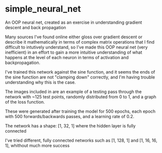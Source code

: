 # simple_neural_net
An OOP neural net, created as an exercise in understanding gradient descent and back propagation

Many sources I've found online either gloss over gradient descent or describe it mathematically in terms of complex matrix operations that I find difficult to intutively understand, so I've made this OOP neural net (very inefficient) in an effort to gain a more intuitive understanding of what happens at the level of each neuron in terms of activation and backpropagation. 

I've trained this network against the sine function, and it seems the ends of the sine function are not "clamping down" correctly, and I'm having trouble understanding why this is the case. 

The images included in are an example of a testing pass through the network with ~125 test points, randomly distributed from 0 to 1, and a graph of the loss function. 

These were generated after training the model for 500 epochs, each epoch with 500 forwards/backwards passes, and a learning rate of 0.2.

The network has a shape: [1, 32, 1] where the hidden layer is fully connected

I've tried different, fully connected networks such as [1, 128, 1] and [1, 16, 16, 1], whithout much more success

